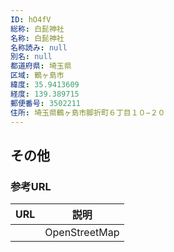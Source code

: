 ```yaml
---
ID: hO4fV
総称: 白髭神社
名称: 白髭神社
名称読み: null
別名: null
都道府県: 埼玉県
区域: 鶴ヶ島市
緯度: 35.9413609
経度: 139.389715
郵便番号: 3502211
住所: 埼玉県鶴ヶ島市脚折町６丁目１０−２０
---
```


## その他

### 参考URL

| URL | 説明          |
| --- | ------------- |
|     | OpenStreetMap |
